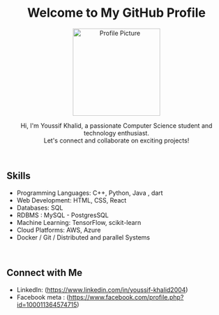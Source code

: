 <h1 align="center">Welcome to My GitHub Profile</h1>

<p align="center">
  <img src="https://zalameh.files.wordpress.com/2018/01/ourquds.png" alt="Profile Picture" width="200" height="200">
</p>

<p align="center">
  Hi, I'm Youssif Khalid, a passionate Computer Science student and technology enthusiast.
  <br>
  Let's connect and collaborate on exciting projects!
</p>

<br>

## Skills

- Programming Languages: C++, Python, Java , dart
- Web Development: HTML, CSS, React
- Databases: SQL
- RDBMS : MySQL - PostgresSQL
- Machine Learning: TensorFlow, scikit-learn
- Cloud Platforms: AWS, Azure
- Docker / Git / Distributed and parallel Systems

<br>

## Connect with Me

- LinkedIn: (https://www.linkedin.com/in/youssif-khalid2004)
- Facebook meta : (https://www.facebook.com/profile.php?id=100011364574715)

<br>

